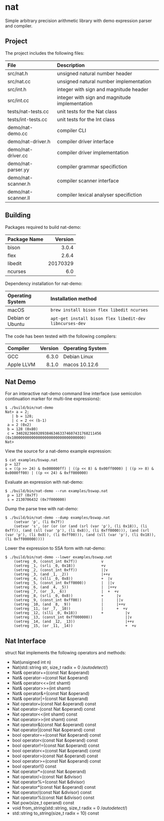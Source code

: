# nat

Simple arbitrary precision arithmetic library with demo expression
parser and compiler.

## Project

The project includes the following files:

File                   | Description
:---                   | :---
src/nat.h              | unsigned natural number header
src/nat.cc             | unsigned natural number implementation
src/int.h              | integer with sign and magnitude header
src/int.cc             | integer with sign and magnitude implementation
tests/nat-tests.cc     | unit tests for the Nat class
tests/int-tests.cc     | unit tests for the Int class
demo/nat-demo.cc       | compiler CLI
demo/nat-driver.h      | compiler driver interface
demo/nat-driver.cc     | compiler driver implementation
demo/nat-parser.yy     | compiler grammar specifiction
demo/nat-scanner.h     | compiler scanner interface
demo/nat-scanner.ll    | compiler lexical analyser specifiction

## Building

Packages required to build nat-demo:

Package Name | Version
:--          | --:
bison        | 3.0.4
flex         | 2.6.4
libedit      | 20170329
ncurses      | 6.0

Dependency installation for nat-demo:

Operating System | Installation method
:--              | :--
macOS            | `brew install bison flex libedit ncurses`
Debian or Ubuntu | `apt-get install bison flex libedit-dev libncurses-dev`

The code has been tested with the following compilers:

Compiler   | Version | Operating System
:--        | --:     | :--
GCC        | 6.3.0   | Debian Linux
Apple LLVM | 8.1.0   | macos 10.12.6


## Nat Demo

For an interactive nat-demo command line interface (use semicolon
continuation marker for multi-line expressions):

```
$ ./build/bin/nat-demo 
Nat> a = 2;
   | b = 128;
   | c = 2 << (b-1)
 a = 2 (0x2)
 b = 128 (0x80)
 c = 340282366920938463463374607431768211456 (0x100000000000000000000000000000000)
Nat> 
```

View the source for a nat-demo example expression:

```
$ cat examples/bswap.nat
p = 127
s = ((p >> 24) & 0x000000ff) | ((p << 8) & 0x00ff0000) | ((p >> 8) & 0x0000ff00) | ((p << 24) & 0xff000000)
```

Evaluate an expression with nat-demo:

```
$ ./build/bin/nat-demo --run examples/bswap.nat
 p = 127 (0x7f)
 s = 2130706432 (0x7f000000)
```

Dump the parse tree with nat-demo:

```
$ ./build/bin/nat-demo --dump examples/bswap.nat
	(setvar 'p', (li 0x7f))
	(setvar 's', (or (or (or (and (srl (var 'p'), (li 0x18)), (li 0xff)), (and (sll (var 'p'), (li 0x8)), (li 0xff0000))), (and (srl (var 'p'), (li 0x8)), (li 0xff00))), (and (sll (var 'p'), (li 0x18)), (li 0xff000000))))
```

Lower the expression to SSA form with nat-demo:

```
$ ./build/bin/nat-demo --lower examples/bswap.nat
	(setreg _0, (const_int 0x7f))           v               
	(setreg _1, (srli _0, 0x18))            +v              
	(setreg _2, (const_int 0xff))           ||v             
	(setreg _3, (and _1, _2))               |++v            
	(setreg _4, (slli _0, 0x8))             +  |v           
	(setreg _5, (const_int 0xff0000))       |  ||v          
	(setreg _6, (and _4, _5))               |  |++v         
	(setreg _7, (or _3, _6))                |  +  +v        
	(setreg _8, (srli _0, 0x8))             +      |v       
	(setreg _9, (const_int 0xff00))         |      ||v      
	(setreg _10, (and _8, _9))              |      |++v     
	(setreg _11, (or _7, _10))              |      +  +v    
	(setreg _12, (slli _0, 0x18))           +          |v   
	(setreg _13, (const_int 0xff000000))               ||v  
	(setreg _14, (and _12, _13))                       |++v 
	(setreg _15, (or _11, _14))                        +  +v
```


## Nat Interface

struct Nat implements the following operators and methods:

- Nat(unsigned int n)
- Nat(std::string str, size_t radix = 0 /*autodetect*/)
- Nat& operator+=(const Nat &operand)
- Nat& operator-=(const Nat &operand)
- Nat& operator<<=(int shamt)
- Nat& operator>>=(int shamt)
- Nat& operator&=(const Nat &operand)
- Nat& operator|=(const Nat &operand)
- Nat operator+(const Nat &operand) const
- Nat operator-(const Nat &operand) const
- Nat operator<<(int shamt) const
- Nat operator>>(int shamt) const
- Nat operator&(const Nat &operand) const
- Nat operator|(const Nat &operand) const
- bool operator==(const Nat &operand) const
- bool operator<(const Nat &operand) const
- bool operator!=(const Nat &operand) const
- bool operator<=(const Nat &operand) const
- bool operator>(const Nat &operand) const
- bool operator>=(const Nat &operand) const
- bool operator!() const
- Nat operator*=(const Nat &operand) 
- Nat operator/=(const Nat &divisor)
- Nat operator%=(const Nat &divisor)
- Nat operator*(const Nat &operand) const
- Nat operator/(const Nat &divisor) const
- Nat operator%(const Nat &divisor) const
- Nat pow(size_t operand) const
- void from_string(std::string, size_t radix = 0 /*autodetect*/)
- std::string to_string(size_t radix = 10) const
